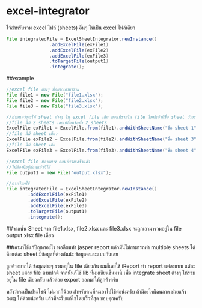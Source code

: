 # excel-integrator

ไว้สำหรับรวม excel ไฟล์ (sheets) อื่นๆ ให้เป็น excel ไฟล์เดียว
```java
File integratedFile = ExcelSheetIntegrator.newInstance()
                .addExcelFile(exFile1)
                .addExcelFile(exFile2)
                .addExcelFile(exFile3)
                .toTargetFile(output1)
                .integrate();
```
##example
```java
//excel file ต่างๆ ที่อยากเอามารวม
File file1 = new File("file1.xlsx");
File file2 = new File("file2.xlsx");
File file3 = new File("file3.xlsx");

//กำหนดว่าจะให้ sheet ต่างๆ ใน excel file เดิม ตอนที่รวมใน file ใหม่แล้วมีชื่อ sheet ว่าอะไรบ้าง
//file นี้มี 2 sheets เลยเปลี่ยนชื่อทั้ง 2 sheets
ExcelFile exFile1 = ExcelFile.from(file1).andWithSheetName("ชื่อ sheet 1").andWithSheetName("ชื่อ sheet 2");
//file นี้มี sheet เดียว
ExcelFile exFile2 = ExcelFile.from(file2).andWithSheetName("ชื่อ sheet 3");
//file นี้มี sheet เดีย
ExcelFile exFile3 = ExcelFile.from(file3).andWithSheetName("ชื่อ sheet 4");

//excel file ปลายทาง ตอนที่รวมเสร็จแล้ว
//ไม่ต้องมีอยู่ก่อนแล้วก็ได้
File output1 = new File("output.xlsx");

//การเรียกใช้
File integratedFile = ExcelSheetIntegrator.newInstance()
		.addExcelFile(exFile1)
		.addExcelFile(exFile2)
		.addExcelFile(exFile3)
		.toTargetFile(output1)
		.integrate();
```
##จากนั้น
Sheet จาก file1.xlsx, file2.xlsx และ file3.xlsx จะถูกเอามารวมอยู่ใน file output.xlsx file เดียว

##เอามาใช้แก้ปัญหาอะไร
พอดีผมทำ jasper report แล้วมันไม่สามารถทำ multiple sheets ได้  คือแต่ละ sheet มีข้อมูลที่ต่างกันน่ะ ข้อมูลคนละแบบกันเลย

ลูกค้าอยากได้ ข้อมูลต่างๆ รวมอยู่ใน file เดียวกัน
ผมก็เลยใช้ iReport ทำ report แต่ละแบบ  แต่ละ sheet แต่ละ file ตามปกติ
จากนั้นก็ใช้ lib ที่ผมเขียนขึ้นมานี้ เพื่อ integrate sheet ต่างๆ ให้รวมอยู่ใน file เดียวครับ
แล้วค่อย export ออกมาให้ลูกค้าครับ

หวังว่าจะเป็นประโชน์ ไม่มากก็น้อย  สำหรับคนที่จะเอาไปใช้ต่อน่ะครับ
ถ้ามีอะไรผิดพลาด  ช่วยแจ้ง bug ให้ด้วยน่ะครับ  แล้วมีจะรีบแก้ไขโดยเร็วที่สุด  ขอบคุณครับ
